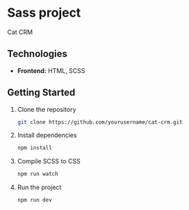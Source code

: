 # Sass project 
Cat CRM 




## Technologies
- **Frontend:** HTML, SCSS  



## Getting Started
1. Clone the repository  
   ```sh
   git clone https://github.com/yourusername/cat-crm.git

2. Install dependencies
   ```sh
   npm install

3. Compile SCSS to CSS
   ```sh
   npm run watch

4. Run the project
   ```sh
   npm run dev



   